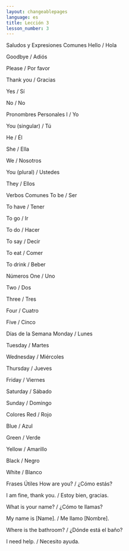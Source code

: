 ```yaml
---
layout: changeablepages
language: es
title: Lección 3
lesson_number: 3
---
```



Saludos y Expresiones Comunes
Hello / Hola

Goodbye / Adiós

Please / Por favor

Thank you / Gracias

Yes / Sí

No / No

Pronombres Personales
I / Yo

You (singular) / Tú

He / Él

She / Ella

We / Nosotros

You (plural) / Ustedes

They / Ellos

Verbos Comunes
To be / Ser

To have / Tener

To go / Ir

To do / Hacer

To say / Decir

To eat / Comer

To drink / Beber

Números
One / Uno

Two / Dos

Three / Tres

Four / Cuatro

Five / Cinco

Días de la Semana
Monday / Lunes

Tuesday / Martes

Wednesday / Miércoles

Thursday / Jueves

Friday / Viernes

Saturday / Sábado

Sunday / Domingo

Colores
Red / Rojo

Blue / Azul

Green / Verde

Yellow / Amarillo

Black / Negro

White / Blanco

Frases Útiles
How are you? / ¿Cómo estás?

I am fine, thank you. / Estoy bien, gracias.

What is your name? / ¿Cómo te llamas?

My name is [Name]. / Me llamo [Nombre].

Where is the bathroom? / ¿Dónde está el baño?

I need help. / Necesito ayuda.
